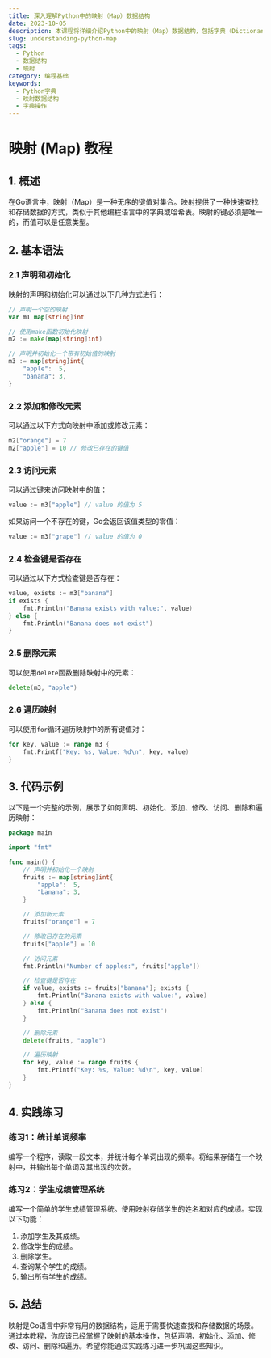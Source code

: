 ```yaml
---
title: 深入理解Python中的映射（Map）数据结构
date: 2023-10-05
description: 本课程将详细介绍Python中的映射（Map）数据结构，包括字典（Dictionary）的使用、操作和最佳实践。
slug: understanding-python-map
tags:
  - Python
  - 数据结构
  - 映射
category: 编程基础
keywords:
  - Python字典
  - 映射数据结构
  - 字典操作
---
```


# 映射 (Map) 教程

## 1. 概述

在Go语言中，映射（Map）是一种无序的键值对集合。映射提供了一种快速查找和存储数据的方式，类似于其他编程语言中的字典或哈希表。映射的键必须是唯一的，而值可以是任意类型。

## 2. 基本语法

### 2.1 声明和初始化

映射的声明和初始化可以通过以下几种方式进行：

```go
// 声明一个空的映射
var m1 map[string]int

// 使用make函数初始化映射
m2 := make(map[string]int)

// 声明并初始化一个带有初始值的映射
m3 := map[string]int{
    "apple":  5,
    "banana": 3,
}
```

### 2.2 添加和修改元素

可以通过以下方式向映射中添加或修改元素：

```go
m2["orange"] = 7
m2["apple"] = 10 // 修改已存在的键值
```

### 2.3 访问元素

可以通过键来访问映射中的值：

```go
value := m3["apple"] // value 的值为 5
```

如果访问一个不存在的键，Go会返回该值类型的零值：

```go
value := m3["grape"] // value 的值为 0
```

### 2.4 检查键是否存在

可以通过以下方式检查键是否存在：

```go
value, exists := m3["banana"]
if exists {
    fmt.Println("Banana exists with value:", value)
} else {
    fmt.Println("Banana does not exist")
}
```

### 2.5 删除元素

可以使用`delete`函数删除映射中的元素：

```go
delete(m3, "apple")
```

### 2.6 遍历映射

可以使用`for`循环遍历映射中的所有键值对：

```go
for key, value := range m3 {
    fmt.Printf("Key: %s, Value: %d\n", key, value)
}
```

## 3. 代码示例

以下是一个完整的示例，展示了如何声明、初始化、添加、修改、访问、删除和遍历映射：

```go
package main

import "fmt"

func main() {
    // 声明并初始化一个映射
    fruits := map[string]int{
        "apple":  5,
        "banana": 3,
    }

    // 添加新元素
    fruits["orange"] = 7

    // 修改已存在的元素
    fruits["apple"] = 10

    // 访问元素
    fmt.Println("Number of apples:", fruits["apple"])

    // 检查键是否存在
    if value, exists := fruits["banana"]; exists {
        fmt.Println("Banana exists with value:", value)
    } else {
        fmt.Println("Banana does not exist")
    }

    // 删除元素
    delete(fruits, "apple")

    // 遍历映射
    for key, value := range fruits {
        fmt.Printf("Key: %s, Value: %d\n", key, value)
    }
}
```

## 4. 实践练习

### 练习1：统计单词频率

编写一个程序，读取一段文本，并统计每个单词出现的频率。将结果存储在一个映射中，并输出每个单词及其出现的次数。

### 练习2：学生成绩管理系统

编写一个简单的学生成绩管理系统。使用映射存储学生的姓名和对应的成绩。实现以下功能：

1. 添加学生及其成绩。
2. 修改学生的成绩。
3. 删除学生。
4. 查询某个学生的成绩。
5. 输出所有学生的成绩。

## 5. 总结

映射是Go语言中非常有用的数据结构，适用于需要快速查找和存储数据的场景。通过本教程，你应该已经掌握了映射的基本操作，包括声明、初始化、添加、修改、访问、删除和遍历。希望你能通过实践练习进一步巩固这些知识。